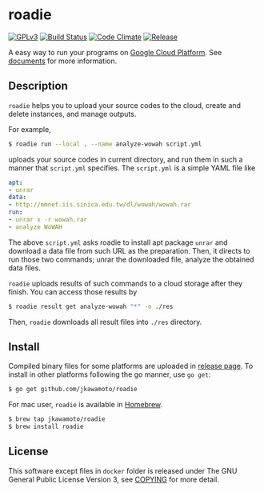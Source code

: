 # roadie
[![GPLv3](https://img.shields.io/badge/license-GPLv3-blue.svg)](https://www.gnu.org/copyleft/gpl.html)
[![Build Status](https://travis-ci.org/jkawamoto/roadie.svg?branch=master)](https://travis-ci.org/jkawamoto/roadie)
[![Code Climate](https://codeclimate.com/github/jkawamoto/roadie/badges/gpa.svg)](https://codeclimate.com/github/jkawamoto/roadie)
[![Release](https://img.shields.io/badge/release-0.1.4-lightgrey.svg)](https://github.com/jkawamoto/roadie/releases/tag/v0.1.4)

A easy way to run your programs on
[Google Cloud Platform](https://cloud.google.com/).
See [documents](https://github.com/jkawamoto/roadie/wiki) for more information.

## Description
`roadie` helps you to upload your source codes to the cloud, create and delete
instances, and manage outputs.

For example,

```sh
$ roadie run --local . --name analyze-wowah script.yml
```

uploads your source codes in current directory, and run them in such a manner
that `script.yml` specifies. The `script.yml` is a simple YAML file like

```yaml
apt:
- unrar
data:
- http://mmnet.iis.sinica.edu.tw/dl/wowah/wowah.rar
run:
- unrar x -r wowah.rar
- analyze WoWAH
```

The above `script.yml` asks roadie to install apt package `unrar` and
download a data file from such URL as the preparation. Then, it directs
to run those two commands; unrar the downloaded file, analyze the obtained
data files.

`roadie` uploads results of such commands to a cloud storage after they finish.
You can access those results by

```sh
$ roadie result get analyze-wowah "*" -o ./res
```

Then, `roadie` downloads all result files into `./res` directory.

## Install
Compiled binary files for some platforms are uploaded in [release page](https://github.com/jkawamoto/roadie/releases).
To install in other platforms following the go manner, use `go get`:

```sh
$ go get github.com/jkawamoto/roadie
```

For mac user, `roadie` is available in [Homebrew](http://brew.sh/).

```sh
$ brew tap jkawamoto/roadie
$ brew install roadie
```

## License
This software except files in `docker` folder is released under The GNU General Public License Version 3, see [COPYING](COPYING) for more detail.
